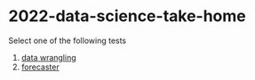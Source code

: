 # 2022-data-science-take-home
Select one of the following tests

1. [data wrangling](src/datawrangling/README.md) 
2. [forecaster](src/forecaster/README.md) 